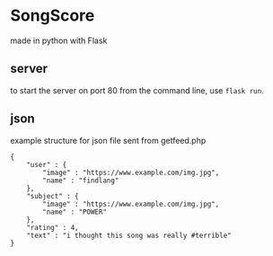 # SongScore

made in python with Flask

## server
to start the server on port 80 from the command line, use ```flask run```.

## json
example structure for json file sent from getfeed.php
```
{
	"user" : {
		"image" : "https://www.example.com/img.jpg",
		"name" : "findlang"
	},
	"subject" : {
		"image" : "https://www.example.com/img.jpg",
		"name" : "POWER"
	},
	"rating" : 4,
	"text" : "i thought this song was really #terrible"
}
```
